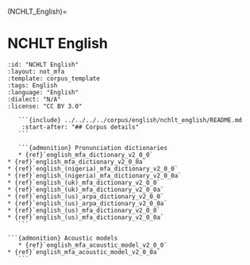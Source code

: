 
(NCHLT_English)=
# NCHLT English

``````{corpus} NCHLT English
:id: "NCHLT English"
:layout: not_mfa
:template: corpus_template
:tags: English
:language: "English"
:dialect: "N/A"
:license: "CC BY 3.0"

   ```{include} ../../../../corpus/english/nchlt_english/README.md
    :start-after: "## Corpus details"
   ```

   ```{admonition} Pronunciation dictionaries
   * {ref}`english_mfa_dictionary_v2_0_0`
* {ref}`english_mfa_dictionary_v2_0_0a`
* {ref}`english_(nigeria)_mfa_dictionary_v2_0_0`
* {ref}`english_(nigeria)_mfa_dictionary_v2_0_0a`
* {ref}`english_(uk)_mfa_dictionary_v2_0_0`
* {ref}`english_(uk)_mfa_dictionary_v2_0_0a`
* {ref}`english_(us)_arpa_dictionary_v2_0_0`
* {ref}`english_(us)_arpa_dictionary_v2_0_0a`
* {ref}`english_(us)_mfa_dictionary_v2_0_0`
* {ref}`english_(us)_mfa_dictionary_v2_0_0a`
   ```

```{admonition} Acoustic models
   * {ref}`english_mfa_acoustic_model_v2_0_0`
* {ref}`english_mfa_acoustic_model_v2_0_0a`
   ```
``````
